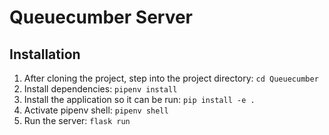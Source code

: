 # Queuecumber Server
## Installation
1. After cloning the project, step into the project directory: `cd Queuecumber`
2. Install dependencies: `pipenv install`
3. Install the application so it can be run: `pip install -e .`
4. Activate pipenv shell: `pipenv shell`
5. Run the server: `flask run`